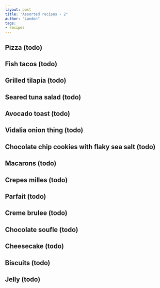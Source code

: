 ```yaml
---
layout: post
title: "Assorted recipes - 2"
author: "Landon"
tags:
- recipes
---
```


## Pizza (todo)


## Fish tacos (todo)
## Grilled tilapia (todo)
## Seared tuna salad (todo)


## Avocado toast (todo)
## Vidalia onion thing (todo)


## Chocolate chip cookies with flaky sea salt (todo)
## Macarons (todo)
## Crepes milles (todo)
## Parfait (todo)
## Creme brulee (todo)
## Chocolate soufle (todo)
## Cheesecake (todo)


## Biscuits (todo)
## Jelly (todo)